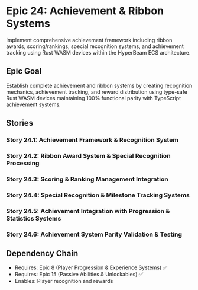 # Epic 24: Achievement & Ribbon Systems

Implement comprehensive achievement framework including ribbon awards, scoring/rankings, special recognition systems, and achievement tracking using Rust WASM devices within the HyperBeam ECS architecture.

## Epic Goal

Establish complete achievement and ribbon systems by creating recognition mechanics, achievement tracking, and reward distribution using type-safe Rust WASM devices maintaining 100% functional parity with TypeScript achievement systems.

## Stories

### Story 24.1: Achievement Framework & Recognition System
### Story 24.2: Ribbon Award System & Special Recognition Processing
### Story 24.3: Scoring & Ranking Management Integration
### Story 24.4: Special Recognition & Milestone Tracking Systems
### Story 24.5: Achievement Integration with Progression & Statistics Systems
### Story 24.6: Achievement System Parity Validation & Testing

## Dependency Chain
- Requires: Epic 8 (Player Progression & Experience Systems) ✅
- Requires: Epic 15 (Passive Abilities & Unlockables) ✅
- Enables: Player recognition and rewards
